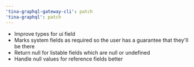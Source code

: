 ```yaml
---
'tina-graphql-gateway-cli': patch
'tina-graphql': patch
---
```


- Improve types for ui field
- Marks system fields as required so the user has a guarantee that they'll be there
- Return null for listable fields which are null or undefined
- Handle null values for reference fields better
